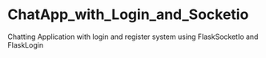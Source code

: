 # ChatApp_with_Login_and_Socketio

Chatting Application with login and register system using FlaskSocketIo and FlaskLogin
